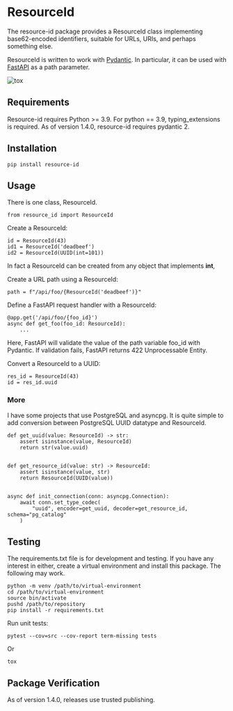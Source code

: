 # ResourceId

The resource-id package provides a ResourceId class implementing base62-encoded identifiers, suitable
for URLs, URIs, and perhaps something else.

ResourceId is written to work with [Pydantic](https://pydantic-docs.helpmanual.io).
In particular, it can be used with [FastAPI](https://fastapi.tiangolo.com) as a path parameter.

![tox](https://github.com/declaresub/resource-id/actions/workflows/tox.yml/badge.svg)


## Requirements

Resource-id requires Python >= 3.9. For python == 3.9, typing_extensions is required.
As of version 1.4.0, resource-id requires pydantic 2.


## Installation

    pip install resource-id

## Usage

There is one class, ResourceId.

    from resource_id import ResourceId

Create a ResourceId:

    id = ResourceId(43)
    id1 = ResourceId('deadbeef')
    id2 = ResourceId(UUID(int=101))

In fact a ResourceId can be created from any object that implements __int__,


Create a URL path using a ResourceId:

    path = f"/api/foo/{ResourceId('deadbeef')}"

Define a FastAPI request handler with a ResourceId:

    @app.get('/api/foo/{foo_id}')
    async def get_foo(foo_id: ResourceId):
        ...

Here, FastAPI will validate the value of the path variable foo_id with Pydantic.  If validation fails, 
FastAPI returns 422 Unprocessable Entity.

    
Convert a ResourceId to a UUID:

    res_id = ResourceId(43)
    id = res_id.uuid

### More

I have some projects that use PostgreSQL and asyncpg.  It is quite simple to add conversion between PostgreSQL UUID datatype and ResourceId.

```
def get_uuid(value: ResourceId) -> str:
    assert isinstance(value, ResourceId)
    return str(value.uuid)


def get_resource_id(value: str) -> ResourceId:
    assert isinstance(value, str)
    return ResourceId(UUID(value))


async def init_connection(conn: asyncpg.Connection):
    await conn.set_type_codec(
        "uuid", encoder=get_uuid, decoder=get_resource_id, schema="pg_catalog"
    )
```


## Testing

The requirements.txt file is for development and testing. If you have any interest in either,
create a virtual environment and install this package.  The following may work.

    python -m venv /path/to/virtual-environment
    cd /path/to/virtual-environment
    source bin/activate
    pushd /path/to/repository
    pip install -r requirements.txt


Run unit tests:

    pytest --cov=src --cov-report term-missing tests

Or

    tox


## Package Verification

As of version 1.4.0, releases use trusted publishing.
